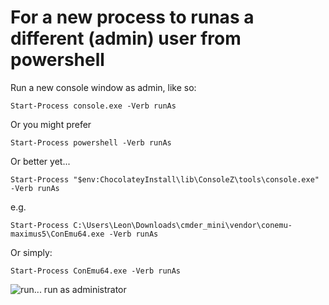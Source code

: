 ﻿# For a new process to runas a different (admin) user from powershell

Run a new console window as admin, like so:

	Start-Process console.exe -Verb runAs


Or you might prefer

	Start-Process powershell -Verb runAs

Or better yet...

	Start-Process "$env:ChocolateyInstall\lib\ConsoleZ\tools\console.exe" -Verb runAs

e.g.

	Start-Process C:\Users\Leon\Downloads\cmder_mini\vendor\conemu-maximus5\ConEmu64.exe -Verb runAs

Or simply:

	Start-Process ConEmu64.exe -Verb runAs

![run... run as administrator](Run_Runas_Administrator.jpg)